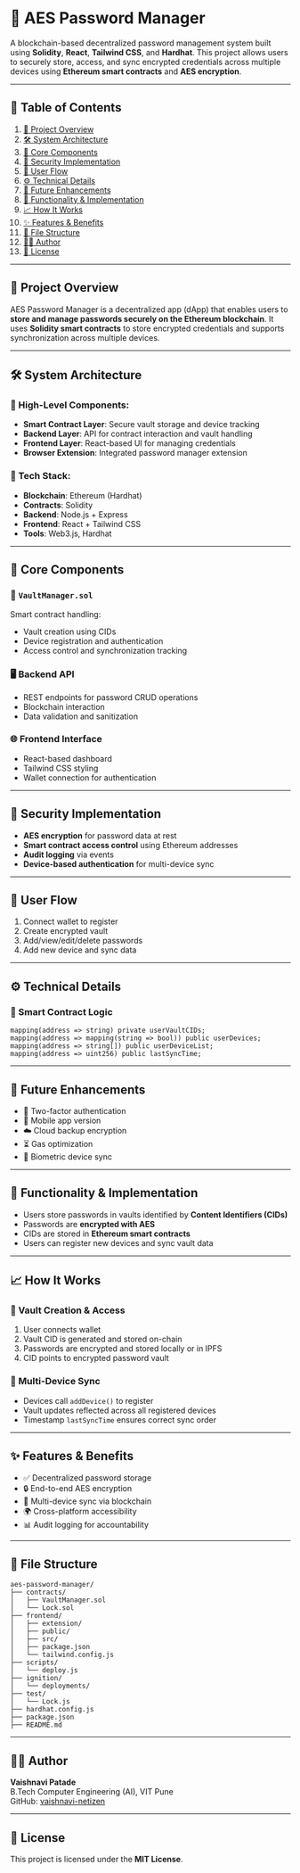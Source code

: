 # 🔐 AES Password Manager

A blockchain-based decentralized password management system built using **Solidity**, **React**, **Tailwind CSS**, and **Hardhat**. This project allows users to securely store, access, and sync encrypted credentials across multiple devices using **Ethereum smart contracts** and **AES encryption**.

---

## 📘 Table of Contents
1. [🧠 Project Overview](#-project-overview)
2. [🛠 System Architecture](#-system-architecture)
3. [🧩 Core Components](#-core-components)
4. [🔐 Security Implementation](#-security-implementation)
5. [🔄 User Flow](#-user-flow)
6. [⚙️ Technical Details](#-technical-details)
7. [🚀 Future Enhancements](#-future-enhancements)
8. [🧪 Functionality & Implementation](#-functionality--implementation)
9. [📈 How It Works](#-how-it-works)
10. [✨ Features & Benefits](#-features--benefits)
11. [📁 File Structure](#-file-structure)
12. [👨‍💻 Author](#-author)
13. [🧾 License](#-license)

---

## 🧠 Project Overview

AES Password Manager is a decentralized app (dApp) that enables users to **store and manage passwords securely on the Ethereum blockchain**. It uses **Solidity smart contracts** to store encrypted credentials and supports synchronization across multiple devices.

---

## 🛠 System Architecture

### 🔗 High-Level Components:
- **Smart Contract Layer**: Secure vault storage and device tracking
- **Backend Layer**: API for contract interaction and vault handling
- **Frontend Layer**: React-based UI for managing credentials
- **Browser Extension**: Integrated password manager extension

### 🧰 Tech Stack:
- **Blockchain**: Ethereum (Hardhat)
- **Contracts**: Solidity
- **Backend**: Node.js + Express
- **Frontend**: React + Tailwind CSS
- **Tools**: Web3.js, Hardhat

---

## 🧩 Core Components

### 📄 `VaultManager.sol`
Smart contract handling:
- Vault creation using CIDs
- Device registration and authentication
- Access control and synchronization tracking

### 🖥 Backend API
- REST endpoints for password CRUD operations
- Blockchain interaction
- Data validation and sanitization

### 🌐 Frontend Interface
- React-based dashboard
- Tailwind CSS styling
- Wallet connection for authentication

---

## 🔐 Security Implementation

- **AES encryption** for password data at rest
- **Smart contract access control** using Ethereum addresses
- **Audit logging** via events
- **Device-based authentication** for multi-device sync

---

## 🔄 User Flow

1. Connect wallet to register
2. Create encrypted vault
3. Add/view/edit/delete passwords
4. Add new device and sync data

---

## ⚙️ Technical Details

### 🔗 Smart Contract Logic
```solidity
mapping(address => string) private userVaultCIDs;
mapping(address => mapping(string => bool)) public userDevices;
mapping(address => string[]) public userDeviceList;
mapping(address => uint256) public lastSyncTime;
```

---

## 🚀 Future Enhancements

- 🔐 Two-factor authentication
- 📱 Mobile app version
- ☁️ Cloud backup encryption
- ⏳ Gas optimization
- 🔄 Biometric device sync

---

## 🧪 Functionality & Implementation

- Users store passwords in vaults identified by **Content Identifiers (CIDs)**
- Passwords are **encrypted with AES**
- CIDs are stored in **Ethereum smart contracts**
- Users can register new devices and sync vault data

---

## 📈 How It Works

### 🧾 Vault Creation & Access
1. User connects wallet
2. Vault CID is generated and stored on-chain
3. Passwords are encrypted and stored locally or in IPFS
4. CID points to encrypted password vault

### 📱 Multi-Device Sync
- Devices call `addDevice()` to register
- Vault updates reflected across all registered devices
- Timestamp `lastSyncTime` ensures correct sync order

---

## ✨ Features & Benefits

- ✅ Decentralized password storage
- 🔒 End-to-end AES encryption
- 🔄 Multi-device sync via blockchain
- 🌍 Cross-platform accessibility
- 📊 Audit logging for accountability

---

## 📁 File Structure

```plaintext
aes-password-manager/
├── contracts/
│   ├── VaultManager.sol
│   └── Lock.sol
├── frontend/
│   ├── extension/
│   ├── public/
│   ├── src/
│   ├── package.json
│   └── tailwind.config.js
├── scripts/
│   └── deploy.js
├── ignition/
│   └── deployments/
├── test/
│   └── Lock.js
├── hardhat.config.js
├── package.json
├── README.md
```

---

## 👨‍💻 Author

**Vaishnavi Patade**  
B.Tech Computer Engineering (AI), VIT Pune  
GitHub: [vaishnavi-netizen](https://github.com/vaishnavi-netizen)

---

## 🧾 License

This project is licensed under the **MIT License**.

